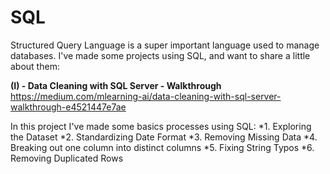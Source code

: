 # SQL
Structured Query Language is a super important language used to manage databases.
I've made some projects using SQL, and want to share a little about them:

**(I) - Data Cleaning with SQL Server - Walkthrough**  
https://medium.com/mlearning-ai/data-cleaning-with-sql-server-walkthrough-e4521447e7ae

In this project I've made some basics processes using SQL: 
*1. Exploring the Dataset
*2. Standardizing Date Format
*3. Removing Missing Data
*4. Breaking out one column into distinct columns
*5. Fixing String Typos
*6. Removing Duplicated Rows


                  

                                                           
